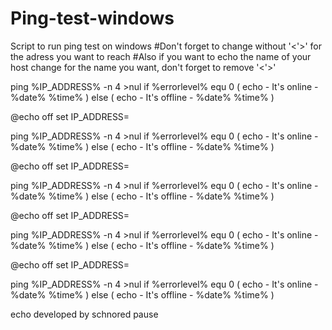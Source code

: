 # Ping-test-windows
Script to run ping test on windows 
#Don't forget to change <IP> without '<'>' for the adress you want to reach
#Also if you want to echo the name of your host change <HOST NAME> for the name you want, don't forget to remove '<'>'

 ping %IP_ADDRESS% -n 4 >nul
if %errorlevel% equ 0 (
  echo <HOST NAME> - It's online - %date% %time%
) else (
  echo <HOST NAME> - It's offline - %date% %time%
)

@echo off
set IP_ADDRESS= <IP>

ping %IP_ADDRESS% -n 4 >nul
if %errorlevel% equ 0 (
  echo <HOST NAME> - It's online - %date% %time%
) else (
  echo <HOST NAME> - It's offline - %date% %time%
)

@echo off
set IP_ADDRESS=<IP>

ping %IP_ADDRESS% -n 4 >nul
if %errorlevel% equ 0 (
  echo <HOST NAME> - It's online - %date% %time%
) else (
  echo <HOST NAME> - It's offline - %date% %time%
)


@echo off
set IP_ADDRESS=<IP>

ping %IP_ADDRESS% -n 4 >nul
if %errorlevel% equ 0 (
  echo <HOST NAME> - It's online - %date% %time%
) else (
  echo <HOST NAME> - It's offline - %date% %time%
)

@echo off
set IP_ADDRESS=<IP>

ping %IP_ADDRESS% -n 4 >nul
if %errorlevel% equ 0 (
  echo <HOST NAME> - It's online - %date% %time%
) else (
  echo <HOST NAME> - It's offline - %date% %time%
)

echo developed by schnored 
pause

